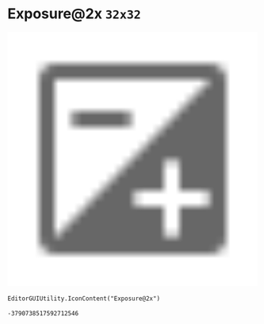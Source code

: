 # Exposure@2x `32x32`
<img src="/img/Exposure@2x.png" width=512 height=512>

``` CSharp
EditorGUIUtility.IconContent("Exposure@2x")
```
```
-3790738517592712546
```
